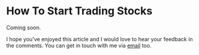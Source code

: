 # How To Start Trading Stocks

Coming soon.

I hope you've enjoyed this article and I would love to hear your feedback in the comments. You can get in touch with me via [email](mailto:thisguylifts.com@outlook.com) too.
